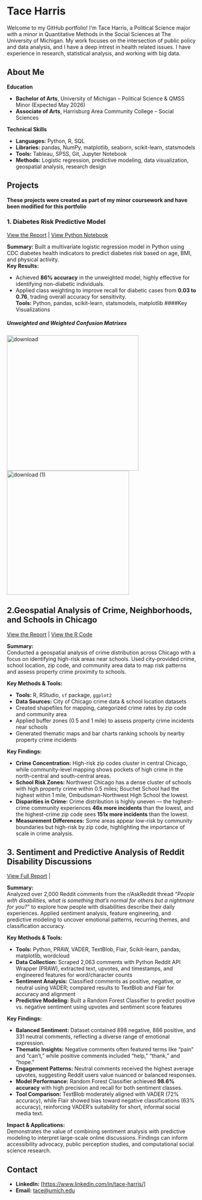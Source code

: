# **Tace Harris**  

Welcome to my GitHub portfolio! I'm Tace Harris, a Political Science major with a minor in Quantitative Methods in the Social Sciences at The University of Michigan. My work focuses on the intersection of public policy and data analysis, and I have a deep intrest in health related issues. I have experience in research, statistical analysis, and working with big data.

## About Me

**Education**
- **Bachelor of Arts**, University of Michigan – Political Science & QMSS Minor (Expected May 2026)  
- **Associate of Arts**, Harrisburg Area Community College – Social Sciences  

**Technical Skills**
- **Languages:** Python, R, SQL  
- **Libraries:** pandas, NumPy, matplotlib, seaborn, scikit-learn, statsmodels  
- **Tools:** Tableau, SPSS, Git, Jupyter Notebook  
- **Methods:** Logistic regression, predictive modeling, data visualization, geospatial analysis, research design


## **Projects**  
**These projects were created as part of my minor coursework and have been modified for this portfolio**
### 1. Diabetes Risk Predictive Model  
[View the Report](./Report1.pdf)  | [View  Python Notebook](./Diabetes_Risk_Predictive_Model.ipynb)

**Summary:** Built a multivariate logistic regression model in Python using CDC diabetes health indicators to predict diabetes risk based on age, BMI, and physical activity.  
**Key Results:**  
- Achieved **86% accuracy** in the unweighted model, highly effective for identifying non-diabetic individuals.  
- Applied class weighting to improve recall for diabetic cases from **0.03 to 0.76**, trading overall accuracy for sensitivity.  
**Tools:** Python, pandas, scikit-learn, statsmodels, matplotlib
####Key Visualizations

##### Unweighted and Weighted Confusion Matrixes
<img width="350" height="360" alt="download" src="https://github.com/user-attachments/assets/578f505c-9d93-4222-96ae-bfd0e0a8b26e" />
<img width="325" height="330" alt="download (1)" src="https://github.com/user-attachments/assets/5dc215f4-fff6-4448-a00f-67d329ca3d4b" />

## 2.Geospatial Analysis of Crime, Neighborhoods, and Schools in Chicago  
[View the Report](./Geospatial_Data_Project.pdf) | [View the R Code](./Project1.R)

**Summary:**  
Conducted a geospatial analysis of crime distribution across Chicago with a focus on identifying high-risk areas near schools. Used city-provided crime, school location, zip code, and community area data to map risk patterns and assess property crime proximity to schools.

**Key Methods & Tools:**  
- **Tools:** R, RStudio, `sf` package, `ggplot2`  
- **Data Sources:** City of Chicago crime data & school location datasets  
- Created shapefiles for mapping, categorized crime rates by zip code and community area  
- Applied buffer zones (0.5 and 1 mile) to assess property crime incidents near schools  
- Generated thematic maps and bar charts ranking schools by nearby property crime incidents

**Key Findings:**  
- **Crime Concentration:** High-risk zip codes cluster in central Chicago, while community-level mapping shows pockets of high crime in the north-central and south-central areas.  
- **School Risk Zones:** Northwest Chicago has a dense cluster of schools with high property crime within 0.5 miles; Bouchet School had the highest within 1 mile, Ombudsman-Northwest High School the lowest.  
- **Disparities in Crime:** Crime distribution is highly uneven — the highest-crime community experiences **46x more incidents** than the lowest, and the highest-crime zip code sees **151x more incidents** than the lowest.  
- **Measurement Differences:** Some areas appear low-risk by community boundaries but high-risk by zip code, highlighting the importance of scale in crime analysis.

## 3. Sentiment and Predictive Analysis of Reddit Disability Discussions  
[View Full Report](./RedditScraping.pdf) | 

**Summary:**  
Analyzed over 2,000 Reddit comments from the r/AskReddit thread *“People with disabilities, what is something that’s normal for others but a nightmare for you?”* to explore how people with disabilities describe their daily experiences. Applied sentiment analysis, feature engineering, and predictive modeling to uncover emotional patterns, recurring themes, and classification accuracy.

**Key Methods & Tools:**  
- **Tools:** Python, PRAW, VADER, TextBlob, Flair, Scikit-learn, pandas, matplotlib, wordcloud  
- **Data Collection:** Scraped 2,063 comments with Python Reddit API Wrapper (PRAW), extracted text, upvotes, and timestamps, and engineered features for word/character counts  
- **Sentiment Analysis:** Classified comments as positive, negative, or neutral using VADER; compared results to TextBlob and Flair for accuracy and alignment  
- **Predictive Modeling:** Built a Random Forest Classifier to predict positive vs. negative sentiment using upvotes and sentiment score features

**Key Findings:**  
- **Balanced Sentiment:** Dataset contained 898 negative, 886 positive, and 331 neutral comments, reflecting a diverse range of emotional expression.  
- **Thematic Insights:** Negative comments often featured terms like “pain” and “can’t,” while positive comments included “help,” “thank,” and “hope.”  
- **Engagement Patterns:** Neutral comments received the highest average upvotes, suggesting Reddit users value nuanced or balanced responses.  
- **Model Performance:** Random Forest Classifier achieved **98.6% accuracy** with high precision and recall for both sentiment classes.  
- **Tool Comparison:** TextBlob moderately aligned with VADER (72% accuracy), while Flair showed bias toward negative classifications (63% accuracy), reinforcing VADER’s suitability for short, informal social media text.

**Impact & Applications:**  
Demonstrates the value of combining sentiment analysis with predictive modeling to interpret large-scale online discussions. Findings can inform accessibility advocacy, public perception studies, and computational social science research.



## Contact
- **LinkedIn:** [https://www.linkedin.com/in/tace-harris/]
- **Email:** tace@umich.edu
  

